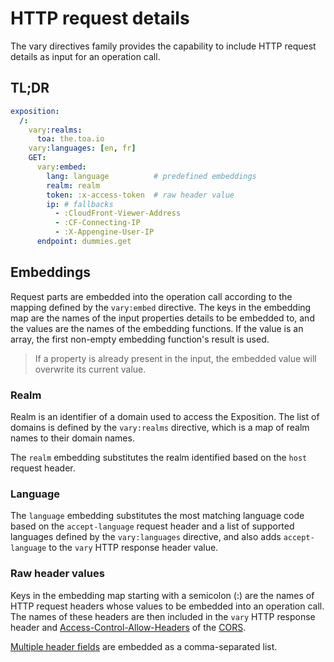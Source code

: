 # HTTP request details

The vary directives family provides the capability to include HTTP request details as input for an
operation call.

## TL;DR

```yaml
exposition:
  /:
    vary:realms:
      toa: the.toa.io
    vary:languages: [en, fr]
    GET:
      vary:embed:
        lang: language          # predefined embeddings
        realm: realm
        token: :x-access-token  # raw header value
        ip: # fallbacks
          - :CloudFront-Viewer-Address
          - :CF-Connecting-IP
          - :X-Appengine-User-IP
      endpoint: dummies.get
```

## Embeddings

Request parts are embedded into the operation call according to the mapping
defined by the `vary:embed` directive.
The keys in the embedding map are the names of the input properties details to be embedded to,
and the values are the names of the embedding functions.
If the value is an array, the first non-empty embedding function's result is used.

> If a property is already present in the input, the embedded value will overwrite its current
> value.

### Realm

Realm is an identifier of a domain used to access the Exposition.
The list of domains is defined by the `vary:realms` directive,
which is a map of realm names to their domain names.

The `realm` embedding substitutes the realm identified based on the `host` request header.

### Language

The `language` embedding substitutes the most matching language code based on the `accept-language`
request header and a list of supported languages defined by the `vary:languages` directive, and also
adds `accept-language` to the `vary` HTTP response header value.

### Raw header values

Keys in the embedding map starting with a semicolon (:) are the names of HTTP request headers whose
values to be embedded into an operation call.
The names of these headers are then included in the `vary` HTTP response header
and [Access-Control-Allow-Headers](https://developer.mozilla.org/en-US/docs/Web/HTTP/Headers/Access-Control-Allow-Headers)
of the [CORS](protocol.md#cors).

[Multiple header fields](https://www.w3.org/Protocols/rfc2616/rfc2616-sec4.html#sec4.2) are embedded
as a comma-separated list.
